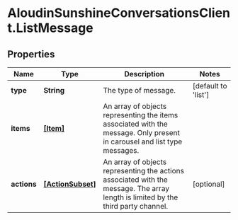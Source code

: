 # AloudinSunshineConversationsClient.ListMessage

## Properties

Name | Type | Description | Notes
------------ | ------------- | ------------- | -------------
**type** | **String** | The type of message. | [default to &#39;list&#39;]
**items** | [**[Item]**](Item.md) | An array of objects representing the items associated with the message. Only present in carousel and list type messages. | 
**actions** | [**[ActionSubset]**](ActionSubset.md) | An array of objects representing the actions associated with the message. The array length is limited by the third party channel. | [optional] 


